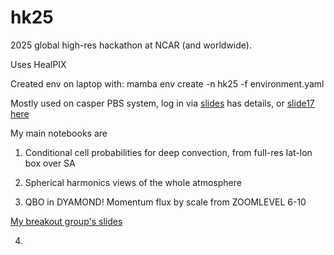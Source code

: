 # hk25

2025 global high-res hackathon at NCAR (and worldwide). 

Uses HealPIX 

Created env on laptop with: mamba env create -n hk25 -f environment.yaml

Mostly used on casper PBS system, log in via [slides](https://docs.google.com/presentation/d/1kFLxR1Vnez1Fo40dgyeQG80R1mm5KoIk5766VNpwKoY/edit?slide=id.g35488ad4f14_0_28#slide=id.g35488ad4f14_0_28) has details, or [slide17 here](https://docs.google.com/presentation/d/1K-uzU9gJ2crNZFoqJn4f1K0-ECLYscFoaE0FLE-0xOQ/edit?slide=id.g35047d54629_0_0#slide=id.g35047d54629_0_0)

My main notebooks are 

1. Conditional cell probabilities for deep convection, from full-res lat-lon box over SA

2. Spherical harmonics views of the whole atmosphere 

3. QBO in DYAMOND! Momentum flux by scale from ZOOMLEVEL 6-10 

[My breakout group's slides](https://docs.google.com/presentation/d/1M9oXSYbPU2sGan8TjrC02Yv223Jv7nelPNTeHA-D_bA/edit?slide=id.g358d85d781f_3_89#slide=id.g358d85d781f_3_89)

4. 

